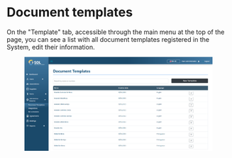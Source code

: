 # Document templates

On the "Template" tab, accessible through the main menu at the top of the page, you can see a list with all document templates registered in the System, edit their information.

<figure><img src="../../../../.gitbook/assets/temp-list.png" alt=""><figcaption></figcaption></figure>
